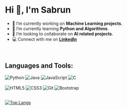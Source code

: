 <h1 align="left">Hi 👋, I'm Sabrun</h1>

  - 🔭 I’m currently working on **Machine Learning projects**.
  - 🌱 I’m currently learning **Python and Algorithms**.
  - 👯 I’m looking to collaborate on **AI related projects**.
  - :computer: Connect with me on **[LinkedIn](https://www.linkedin.com/in/sabrun/)**


<br/>

<h2 align="left">Languages and Tools:</h2>
<div>
  <img  alt="Python" src ="https://img.shields.io/badge/Python-14354C?style=for-the-badge&logo=python&logoColor=white"/>
  <img  alt="Java" src ="https://img.shields.io/badge/Java-ED8B00?style=for-the-badge&logo=openjdk&logoColor=white"/>
  <img  alt="JavaScript" src="https://img.shields.io/badge/JavaScript-%23323330.svg?style=for-the-badge&logo=javascript&logoColor=white"/>
  <img alt="C" src="https://img.shields.io/badge/C-00599C?style=for-the-badge&logo=c&logoColor=white"/>
</div>

<br/>

<div>
  <img  alt="HTML5" src="https://img.shields.io/badge/html5-%23E34F26.svg?style=for-the-badge&logo=html5&logoColor=white"/>
  <img  alt="CSS3" src="https://img.shields.io/badge/css3-%231572B6.svg?style=for-the-badge&logo=css3&logoColor=white"/>
  <img  alt="Git" src="https://img.shields.io/badge/-Git-F05032?style=for-the-badge&logo=git&logoColor=white" atl="Git Logo" />
  <img  alt="Bootstrap" src ="https://img.shields.io/badge/Bootstrap-563D7C?style=for-the-badge&logo=bootstrap&logoColor=white" alt="Bootstrap Logo" />
</div>

<br/>

[![Top Langs](https://github-readme-stats.vercel.app/api/top-langs/?username=SabrunTheDev&layout=donut)](https://github.com/SabrunTheDev/github-readme-stats&show_icons=true&theme=radical)

<!--
**SabrunTheDev/SabrunTheDev** is a ✨ _special_ ✨ repository because its `README.md` (this file) appears on your GitHub profile.

Here are some ideas to get you started:

- 🔭 I’m currently working on ...
- 🌱 I’m currently learning ...
- 👯 I’m looking to collaborate on ...
- 🤔 I’m looking for help with ...
- 💬 Ask me about ...
- 📫 How to reach me: ...
- 😄 Pronouns: ...
- ⚡ Fun fact: ...
-->
